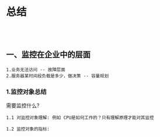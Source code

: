 # 总结

<br>
</br>

## 一、监控在企业中的层面
    
    1.业务无法访问 -- 故障层面
    2.服务器某时间段负载是多少，做决策 -- 容量规划 

### 1.监控对象总结

需要监控什么? 
    
    
    
    1.1 对监控对象理解: 例如 CPU是如何工作的？只有理解原理才能对其监控          
    
    1.2 监控对象的指标:
    

